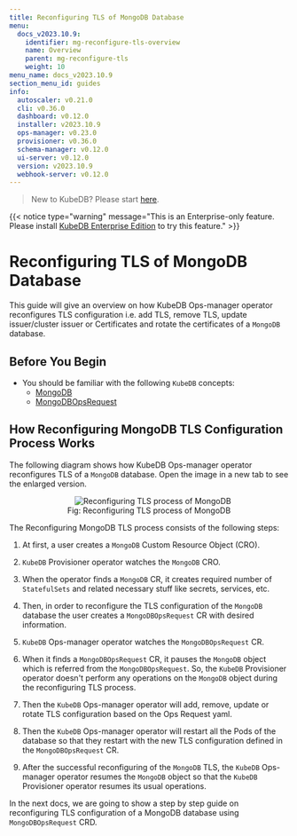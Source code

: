```yaml
---
title: Reconfiguring TLS of MongoDB Database
menu:
  docs_v2023.10.9:
    identifier: mg-reconfigure-tls-overview
    name: Overview
    parent: mg-reconfigure-tls
    weight: 10
menu_name: docs_v2023.10.9
section_menu_id: guides
info:
  autoscaler: v0.21.0
  cli: v0.36.0
  dashboard: v0.12.0
  installer: v2023.10.9
  ops-manager: v0.23.0
  provisioner: v0.36.0
  schema-manager: v0.12.0
  ui-server: v0.12.0
  version: v2023.10.9
  webhook-server: v0.12.0
---
```


> New to KubeDB? Please start [here](/docs/v2023.10.9/README).

{{< notice type="warning" message="This is an Enterprise-only feature. Please install [KubeDB Enterprise Edition](/docs/v2023.10.9/setup/install/enterprise) to try this feature." >}}

# Reconfiguring TLS of MongoDB Database

This guide will give an overview on how KubeDB Ops-manager operator reconfigures TLS configuration i.e. add TLS, remove TLS, update issuer/cluster issuer or Certificates and rotate the certificates of a `MongoDB` database.

## Before You Begin

- You should be familiar with the following `KubeDB` concepts:
  - [MongoDB](/docs/v2023.10.9/guides/mongodb/concepts/mongodb)
  - [MongoDBOpsRequest](/docs/v2023.10.9/guides/mongodb/concepts/opsrequest)

## How Reconfiguring MongoDB TLS Configuration Process Works

The following diagram shows how KubeDB Ops-manager operator reconfigures TLS of a `MongoDB` database. Open the image in a new tab to see the enlarged version.

<figure align="center">
  <img alt="Reconfiguring TLS process of MongoDB" src="/docs/v2023.10.9/images/day-2-operation/mongodb/mg-reconfigure-tls.svg">
<figcaption align="center">Fig: Reconfiguring TLS process of MongoDB</figcaption>
</figure>

The Reconfiguring MongoDB TLS process consists of the following steps:

1. At first, a user creates a `MongoDB` Custom Resource Object (CRO).

2. `KubeDB` Provisioner  operator watches the `MongoDB` CRO.

3. When the operator finds a `MongoDB` CR, it creates required number of `StatefulSets` and related necessary stuff like secrets, services, etc.

4. Then, in order to reconfigure the TLS configuration of the `MongoDB` database the user creates a `MongoDBOpsRequest` CR with desired information.

5. `KubeDB` Ops-manager operator watches the `MongoDBOpsRequest` CR.

6. When it finds a `MongoDBOpsRequest` CR, it pauses the `MongoDB` object which is referred from the `MongoDBOpsRequest`. So, the `KubeDB` Provisioner  operator doesn't perform any operations on the `MongoDB` object during the reconfiguring TLS process.  

7. Then the `KubeDB` Ops-manager operator will add, remove, update or rotate TLS configuration based on the Ops Request yaml.

8. Then the `KubeDB` Ops-manager operator will restart all the Pods of the database so that they restart with the new TLS configuration defined in the `MongoDBOpsRequest` CR.

9. After the successful reconfiguring of the `MongoDB` TLS, the `KubeDB` Ops-manager operator resumes the `MongoDB` object so that the `KubeDB` Provisioner  operator resumes its usual operations.

In the next docs, we are going to show a step by step guide on reconfiguring TLS configuration of a MongoDB database using `MongoDBOpsRequest` CRD.